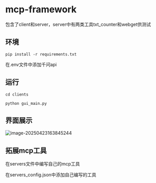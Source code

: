# mcp-framework

包含了client和server，server中有两类工具txt_counter和webget供测试

## 环境
`pip install -r requirements.txt` 

在.env文件中添加千问api

## 运行

`cd clients`

`python gui_main.py`

## 界面展示

![image-20250423163845244](C:\Users\maojum\AppData\Roaming\Typora\typora-user-images\image-20250423163845244.png)

## 拓展mcp工具

在servers文件中编写自己的mcp工具

在servers_config.json中添加自己编写的工具